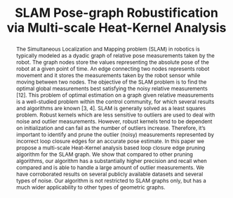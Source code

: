---
layout: project-page-new
title: "SLAM Pose-graph Robustification via Multi-scale Heat-Kernel Analysis"
authors:
  - name: Sayantan Datta
    sup: #
  - name: Siddharth Tourani
    sup: #
  - name: Avinash Sharma
    sup: #
  - name: K. Madhava Krishna
    sup: #
affiliations:
  - name: IIIT Hyderabad, India
    link: https://robotics.iiit.ac.in
    sup: #
permalink: publications/2007/Datta_SLAM
abstract: "The Simultaneous Localization and Mapping problem (SLAM) in robotics is typically modeled as a dyadic graph of relative pose measurements taken by the robot. The graph nodes store the values representing the absolute pose of the robot at a given point of time. An edge connecting two nodes
represents robot movement and it stores the measurements taken by the robot sensor while moving between two nodes. The objective of the SLAM problem is to find the optimal global measurements best satisfying the noisy relative measurements [12]. This problem of optimal estimation on a graph given
relative measurements is a well-studied problem within the control community, for which several results and algorithms are known [3, 4]. SLAM is generally solved as a least squares problem. Robust kernels which are less sensitive to outliers are used to deal with noise and outlier measurements. However, robust kernels tend to be dependent on initialization and can fail as the number of outliers increase. Therefore, it’s important to identify and prune the outlier (noisy) measurements represented by incorrect loop closure edges for an accurate pose estimate. In this paper we propose a multi-scale Heat-Kernel analysis based loop closure edge pruning algorithm for the SLAM graph. We show that compared to other pruning algorithms, our algorithm has a substantially higher precision and recall when compared and is able to handle a large amount of outlier measurements. We have corroborated results on several publicly available datasets and several types of noise. Our algorithm is not restricted to SLAM graphs only, but has a much wider applicability to other types of geometric graphs."
paper: https://ieeexplore.ieee.org/stamp/stamp.jsp?tp=&arnumber=7798703
# iframe: https://www.youtube.com/embed/jhjskX4FQwA

---